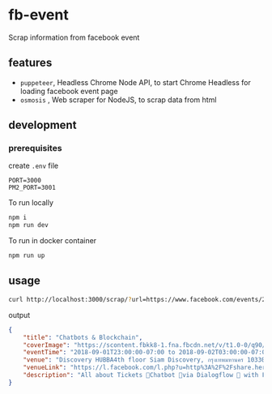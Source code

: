# fb-event

Scrap information from facebook event

## features

- `puppeteer`, Headless Chrome Node API, to start Chrome Headless for loading facebook event page
- `osmosis` , Web scraper for NodeJS, to scrap data from html

## development

### prerequisites

create `.env` file

```env
PORT=3000
PM2_PORT=3001
```

To run locally

```bash
npm i
npm run dev
```

To run in docker container

```bash
npm run up
```

## usage

```bash
curl http://localhost:3000/scrap/?url=https://www.facebook.com/events/2185490331770352/
```

output

```JSON
{
    "title": "Chatbots & Blockchain",
    "coverImage": "https://scontent.fbkk8-1.fna.fbcdn.net/v/t1.0-0/q90/s526x296/40240054_241374303189894_2375067879046381568_n.jpg?_nc_cat=0&oh=b83fdf585d1bcbc41571ee2aa956c552&oe=5C25DFBD",
    "eventTime": "2018-09-01T23:00:00-07:00 to 2018-09-02T03:00:00-07:00",
    "venue": "Discovery HUBBA4th floor Siam Discovery, กรุงเทพมหานคร 10330",
    "venueLink": "https://l.facebook.com/l.php?u=http%3A%2F%2Fshare.here.com%2Fr%2Fmylocation%2Fe-eyJuYW1lIjoiRGlzY292ZXJ5IEhVQkJBIiwiYWRkcmVzcyI6IjR0aCBmbG9vciBTaWFtIERpc2NvdmVyeSwgXHUwZTAxXHUwZTIzXHUwZTM4XHUwZTA3XHUwZTQwXHUwZTE3XHUwZTFlXHUwZTIxXHUwZTJiXHUwZTMyXHUwZTE5XHUwZTA0XHUwZTIzIDEwMzMwIiwibGF0aXR1ZGUiOjEzLjc0Njc2NDA2MzA0OCwibG9uZ2l0dWRlIjoxMDAuNTMxNTMwOTE4MTIsInByb3ZpZGVyTmFtZSI6ImZhY2Vib29rIiwicHJvdmlkZXJJZCI6MTMyNDgwODgwNTEwOTI4fQ%3D%3D%3Flink%3Dunknown%26fb_locale%3Dth_TH%26ref%3Dfacebook&h=AT32xn7Uiwszmy3Kb3CKJmeryHPEqO_d2ak-nPTE9zSDbkfKL1S65L1UkilLRDovWd4TAcVNA7a1wg7FWICI6Bjn8xyv7lkfU6cM2Zl4w9s2MD8F42AN-rFx6dqM4B-aKibNV_NCYf9cL-Pvj3q_DBVDPgA",
    "description": "All about Tickets 🎫Chatbot 🤖via Dialogflow 💬 with Firebase 🔥on Stellar 🚀Blockchain ⛓development.Location : Discovery HUBBA at 5th Floor Siam Discovery (Near Virgin Active)PS : This will be the first event that use tickets on Stellar Blockchain via Chatbots :)Enjoy!"
}
```